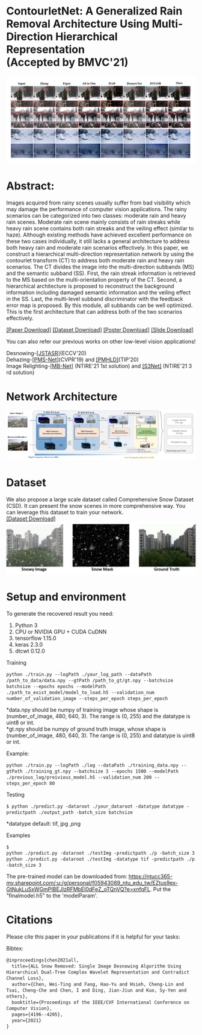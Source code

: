 # ContourletNet: A Generalized Rain Removal Architecture Using Multi-Direction Hierarchical Representation<br> (Accepted by BMVC'21)


![image](folder/result.png)


# Abstract:
Images acquired from rainy scenes usually suffer from bad visibility which may damage the performance of computer vision applications. The rainy scenarios can be categorized into two classes: moderate rain and heavy rain scenes. Moderate rain scene mainly consists of rain streaks while heavy rain scene contains both rain streaks and the veiling effect (similar to haze). Although existing methods have achieved excellent performance on these two cases individually, it still lacks a general architecture to address both heavy rain and moderate rain scenarios effectively. In this paper, we construct a hierarchical multi-direction representation network by using the contourlet transform (CT) to address both moderate rain and heavy rain scenarios. The CT divides the image into the multi-direction subbands (MS) and the semantic subband (SS). First, the rain streak information is retrieved to the MS based on the multi-orientation property of the CT. Second, a hierarchical architecture is proposed to reconstruct the background information including damaged semantic information and the veiling effect in the SS. Last, the multi-level subband discriminator with the feedback error map is proposed. By this module, all subbands can be well optimized. This is the first architecture that can address both of the two scenarios effectively.


[[Paper Download]](https://openaccess.thecvf.com/content/ICCV2021/papers/Chen_ALL_Snow_Removed_Single_Image_Desnowing_Algorithm_Using_Hierarchical_Dual-Tree_ICCV_2021_paper.pdf)
[[Dataset Download]](https://ccncuedutw-my.sharepoint.com/:u:/g/personal/104501531_cc_ncu_edu_tw/EfCooq0sZxxNkB7F8HgCyKwB-sJQtVE59_Gpb9soatYi5A?e=5NjDhb)
[[Poster Download]](https://ntucc365-my.sharepoint.com/:b:/g/personal/f05943089_ntu_edu_tw/EXjU8U85nMZMkoHwqVCO_QEBlWvz9U803iinqfkLv3QrZg?e=3k0diD)
[[Slide Download]](https://ntucc365-my.sharepoint.com/:b:/g/personal/f05943089_ntu_edu_tw/EVUaKr-l1UNDoUeuInao0RkB6kv5MDMfUcUCNp96rRZeTA?e=5LYZSC)

You can also refer our previous works on other low-level vision applications!

Desnowing-[[JSTASR]](https://github.com/weitingchen83/JSTASR-DesnowNet-ECCV-2020)(ECCV'20)<br>
Dehazing-[[PMS-Net]](https://github.com/weitingchen83/PMS-Net)(CVPR'19) and [[PMHLD]](https://github.com/weitingchen83/Dehazing-PMHLD-Patch-Map-Based-Hybrid-Learning-DehazeNet-for-Single-Image-Haze-Removal-TIP-2020)(TIP'20)<br>
Image Relighting-[[MB-Net]](https://github.com/weitingchen83/NTIRE2021-Depth-Guided-Image-Relighting-MBNet) (NTIRE'21 1st solution) and [[S3Net]](https://github.com/dectrfov/NTIRE-2021-Depth-Guided-Image-Any-to-Any-relighting) (NTIRE'21 3 rd solution)<br>


# Network Architecture

![image](folder/architecture.png)


# Dataset
We also propose a large scale dataset called Comprehensive Snow Dataset (CSD). It can present the snow scenes in more comprehensive way. You can leverage this dataset to train your network.<br>
[[Dataset Download]](https://ccncuedutw-my.sharepoint.com/:u:/g/personal/104501531_cc_ncu_edu_tw/EfCooq0sZxxNkB7F8HgCyKwB-sJQtVE59_Gpb9soatYi5A?e=5NjDhb)
![image](folder/csd.png)




# Setup and environment

To generate the recovered result you need:

1. Python 3
2. CPU or NVIDIA GPU + CUDA CuDNN
3. tensorflow 1.15.0
4. keras 2.3.0
5. dtcwt 0.12.0

Training
```
python ./train.py --logPath ./your_log_path --dataPath /path_to_data/data.npy --gtPath /path_to_gt/gt.npy --batchsize batchsize --epochs epochs --modelPath ./path_to_exist_model/model_to_load.h5 --validation_num number_of_validation_image --steps_per_epoch steps_per_epoch
```

*data.npy should be numpy of training image whose shape is (number_of_image, 480, 640, 3). The range is (0, 255) and the datatype is uint8 or int.<br>
*gt.npy should be numpy of ground truth image, whose shape is (number_of_image, 480, 640, 3). The range is (0, 255) and datatype is uint8 or int.

Example:
```
python ./train.py --logPath ./log --dataPath ./training_data.npy --gtPath ./training_gt.npy --batchsize 3 --epochs 1500 --modelPath ./previous_log/preivious_model.h5 --validation_num 200 --steps_per_epoch 80
```



Testing
```
$ python ./predict.py -dataroot ./your_dataroot -datatype datatype -predictpath ./output_path -batch_size batchsize
```
*datatype default: tif, jpg ,png

Examples
```
$ 
python ./predict.py -dataroot ./testImg -predictpath ./p -batch_size 3
python ./predict.py -dataroot ./testImg -datatype tif -predictpath ./p -batch_size 3
```


The pre-trained model can be downloaded from: https://ntucc365-my.sharepoint.com/:u:/g/personal/f05943089_ntu_edu_tw/EZtus9ex-GtNukLuSxWGmPIBEJIzRFMbEl0dFeZ_oTQnVQ?e=xnfqFL. 
Put the "finalmodel.h5" to the 'modelParam'.


# Citations
Please cite this paper in your publications if it is helpful for your tasks:    

Bibtex:
```
@inproceedings{chen2021all,
  title={ALL Snow Removed: Single Image Desnowing Algorithm Using Hierarchical Dual-Tree Complex Wavelet Representation and Contradict Channel Loss},
  author={Chen, Wei-Ting and Fang, Hao-Yu and Hsieh, Cheng-Lin and Tsai, Cheng-Che and Chen, I and Ding, Jian-Jiun and Kuo, Sy-Yen and others},
  booktitle={Proceedings of the IEEE/CVF International Conference on Computer Vision},
  pages={4196--4205},
  year={2021}
}
```
